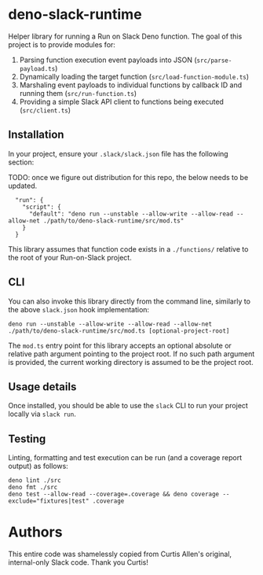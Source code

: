# deno-slack-runtime

Helper library for running a Run on Slack Deno function. The goal of this project is to provide modules for:

1. Parsing function execution event payloads into JSON (`src/parse-payload.ts`)
2. Dynamically loading the target function (`src/load-function-module.ts`)
3. Marshaling event payloads to individual functions by callback ID and running them (`src/run-function.ts`)
4. Providing a simple Slack API client to functions being executed (`src/client.ts`)

## Installation

In your project, ensure your `.slack/slack.json` file has the following section:

TODO: once we figure out distribution for this repo, the below needs to be updated.

```
  "run": {
    "script": {
      "default": "deno run --unstable --allow-write --allow-read --allow-net ./path/to/deno-slack-runtime/src/mod.ts"
    }
  }
```

This library assumes that function code exists in a `./functions/` relative to the root of your Run-on-Slack project.

## CLI

You can also invoke this library directly from the command line, similarly to the above `slack.json` hook implementation:

    deno run --unstable --allow-write --allow-read --allow-net ./path/to/deno-slack-runtime/src/mod.ts [optional-project-root]

The `mod.ts` entry point for this library accepts an optional absolute or relative path argument pointing to the project root.
If no such path argument is provided, the current working directory is assumed to be the project root.

## Usage details

Once installed, you should be able to use the `slack` CLI to run your project locally via `slack run`.

## Testing

Linting, formatting and test execution can be run (and a coverage report output) as follows:

    deno lint ./src
    deno fmt ./src
    deno test --allow-read --coverage=.coverage && deno coverage --exclude="fixtures|test" .coverage

# Authors

This entire code was shamelessly copied from Curtis Allen's original, internal-only Slack code. Thank you Curtis!
